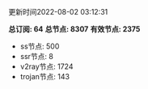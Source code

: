 更新时间2022-08-02 03:12:31

**总订阅: 64**
**总节点: 8307**
**有效节点: 2375**
- ss节点: 500
- ssr节点: 8
- v2ray节点: 1724
- trojan节点: 143
